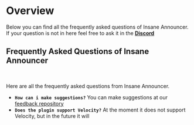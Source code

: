 # Overview
Below you can find all the frequently asked questions of Insane Announcer. If your question is not in here feel free to ask it in the **[Discord](https://discord.gg/3JuHDm8)**
<br>

## Frequently Asked Questions of Insane Announcer
<br>

Here are all the frequently asked questions from Insane Announcer.
<br>

* **`How can i make suggestions?`**
  You can make suggestions at our [feedback repository](https://github.com/TechsCode-Team/Feedback/discussions/categories/suggestions)
* **`Does the plugin support Velocity?`**
  At the moment it does not support Velocity, but in the future it will
